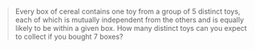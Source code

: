 > Every box of cereal contains one toy from a group of 5 distinct toys, each of which is mutually independent from the others and is equally likely to be within a given box. How many distinct toys can you expect to collect if you bought 7 boxes?  



